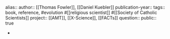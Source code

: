 alias::
author:: [[Thomas Fowler]], [[Daniel Kuebler]] 
publication-year::
tags:: book, reference, #evolution #[[religious scientist]] #[[Society of Catholic Scientists]]
project:: [[AMT]], [[X-Science]], [[FACTs]] 
question::
public:: true

-